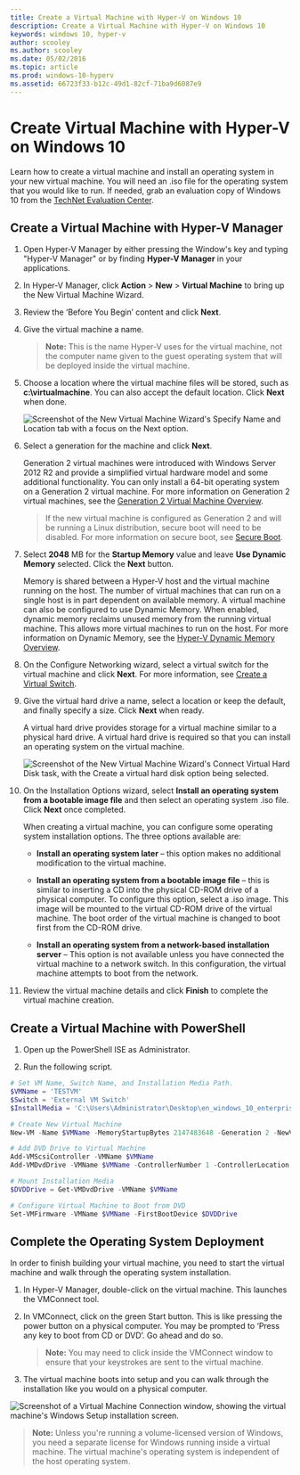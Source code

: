 ```yaml
---
title: Create a Virtual Machine with Hyper-V on Windows 10
description: Create a Virtual Machine with Hyper-V on Windows 10
keywords: windows 10, hyper-v
author: scooley
ms.author: scooley
ms.date: 05/02/2016
ms.topic: article
ms.prod: windows-10-hyperv
ms.assetid: 66723f33-b12c-49d1-82cf-71ba9d6087e9
---
```


# Create Virtual Machine with Hyper-V on Windows 10

Learn how to create a virtual machine and install an operating system in your new virtual machine.  You will need an .iso file for the operating system that you would like to run. If needed, grab an evaluation copy of Windows 10 from the [TechNet Evaluation Center](https://www.microsoft.com/evalcenter/).

## Create a Virtual Machine with Hyper-V Manager

1. Open Hyper-V Manager by either pressing the Window's key and typing "Hyper-V Manager" or by finding **Hyper-V Manager** in your applications.

1. In Hyper-V Manager, click **Action** > **New** > **Virtual Machine** to bring up the New Virtual Machine Wizard.

1. Review the ‘Before You Begin’ content and click **Next**.

1. Give the virtual machine a name.
   > **Note:** This is the name Hyper-V uses for the virtual machine, not the computer name given to the guest operating system that will be deployed inside the virtual machine.

1. Choose a location where the virtual machine files will be stored, such as **c:\virtualmachine**. You can also accept the default location. Click **Next** when done.

   ![Screenshot of the New Virtual Machine Wizard's Specify Name and Location tab with a focus on the Next option.](media/new_vm_upd.png)

1. Select a generation for the machine and click **Next**.  

   Generation 2 virtual machines were introduced with Windows Server 2012 R2 and provide a simplified virtual hardware model and some additional functionality. You can only install a 64-bit operating system on a Generation 2 virtual machine. For more information on Generation 2 virtual machines, see the [Generation 2 Virtual Machine Overview](/previous-versions/windows/it-pro/windows-server-2012-R2-and-2012/dn282285(v=ws.11)).
  
   > If the new virtual machine is configured as Generation 2 and will be running a Linux distribution, secure boot will need to be disabled. For more information on secure boot, see [Secure Boot](/previous-versions/windows/it-pro/windows-8.1-and-8/dn486875(v=ws.11)).
1. Select **2048** MB for the **Startup Memory** value and leave **Use Dynamic Memory** selected. Click the **Next** button.
 
   Memory is shared between a Hyper-V host and the virtual machine running on the host. The number of virtual machines that can run on a single host is in part dependent on available memory. A virtual machine can also be configured to use Dynamic Memory. When enabled, dynamic memory reclaims unused memory from the running virtual machine. This allows more virtual machines to run on the host. For more information on Dynamic Memory, see the [Hyper-V Dynamic Memory Overview](/previous-versions/windows/it-pro/windows-server-2012-R2-and-2012/hh831766(v=ws.11)).

1. On the Configure Networking wizard, select a virtual switch for the virtual machine and click **Next**. For more information, see [Create a Virtual Switch](connect-to-network.md).

1. Give the virtual hard drive a name, select a location or keep the default, and finally specify a size. Click **Next** when ready.

   A virtual hard drive provides storage for a virtual machine similar to a physical hard drive. A virtual hard drive is required so that you can install an operating system on the virtual machine.
  
   ![Screenshot of the New Virtual Machine Wizard's Connect Virtual Hard Disk task, with the Create a virtual hard disk option being selected.](media/new_vhd_upd.png)

1. On the Installation Options wizard, select **Install an operating system from a bootable image file** and then select an operating system .iso file. Click **Next** once completed.

   When creating a virtual machine, you can configure some operating system installation options. The three options available are:

   * **Install an operating system later** – this option makes no additional modification to the virtual machine.

   * **Install an operating system from a bootable image file** – this is similar to inserting a CD into the physical CD-ROM drive of a physical computer. To configure this option, select a .iso image. This image will be mounted to the virtual CD-ROM drive of the virtual machine. The boot order of the virtual machine is changed to boot first from the CD-ROM drive.

   * **Install an operating system from a network-based installation server** – This option is not available unless you have connected the virtual machine to a network switch. In this configuration, the virtual machine attempts to boot from the network.

1. Review the virtual machine details and click **Finish** to complete the virtual machine creation.

## Create a Virtual Machine with PowerShell

1. Open up the PowerShell ISE as Administrator.

1. Run the following script.

  ``` powershell
  # Set VM Name, Switch Name, and Installation Media Path.
  $VMName = 'TESTVM'
  $Switch = 'External VM Switch'
  $InstallMedia = 'C:\Users\Administrator\Desktop\en_windows_10_enterprise_x64_dvd_6851151.iso'

  # Create New Virtual Machine
  New-VM -Name $VMName -MemoryStartupBytes 2147483648 -Generation 2 -NewVHDPath "D:\Virtual Machines\$VMName\$VMName.vhdx" -NewVHDSizeBytes 53687091200 -Path "D:\Virtual Machines\$VMName" -SwitchName $Switch

  # Add DVD Drive to Virtual Machine
  Add-VMScsiController -VMName $VMName
  Add-VMDvdDrive -VMName $VMName -ControllerNumber 1 -ControllerLocation 0 -Path $InstallMedia

  # Mount Installation Media
  $DVDDrive = Get-VMDvdDrive -VMName $VMName

  # Configure Virtual Machine to Boot from DVD
  Set-VMFirmware -VMName $VMName -FirstBootDevice $DVDDrive
  ```

## Complete the Operating System Deployment

In order to finish building your virtual machine, you need to start the virtual machine and walk through the operating system installation.

1. In Hyper-V Manager, double-click on the virtual machine. This launches the VMConnect tool.

1. In VMConnect, click on the green Start button. This is like pressing the power button on a physical computer. You may be prompted to ‘Press any key to boot from CD or DVD’. Go ahead and do so.

   > **Note:** You may need to click inside the VMConnect window to ensure that your keystrokes are sent to the virtual machine.

1. The virtual machine boots into setup and you can walk through the installation like you would on a physical computer.

  ![Screenshot of a Virtual Machine Connection window, showing the virtual machine's Windows Setup installation screen.](media/OSDeploy_upd.png) 

  > **Note:** Unless you're running a volume-licensed version of Windows, you need a separate license for Windows running inside a virtual machine. The virtual machine's operating system is independent of the host operating system.
